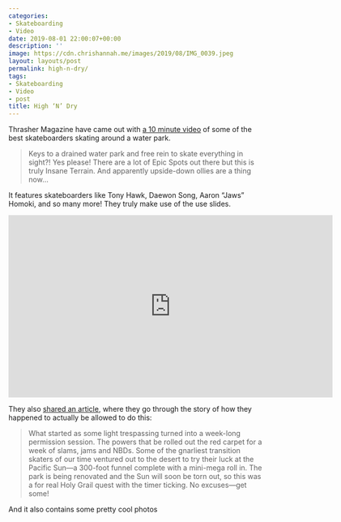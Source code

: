```yaml
---
categories:
- Skateboarding
- Video
date: 2019-08-01 22:00:07+00:00
description: ''
image: https://cdn.chrishannah.me/images/2019/08/IMG_0039.jpeg
layout: layouts/post
permalink: high-n-dry/
tags:
- Skateboarding
- Video
- post
title: High ‘N’ Dry
---
```


<p>Thrasher Magazine have came out with <a href="https://www.thrashermagazine.com/articles/videos/high-and-dry-video/">a 10 minute video</a> of some of the best skateboarders skating around a water park.</p>
<blockquote><p>
  Keys to a drained water park and free rein to skate everything in sight?! Yes please! There are a lot of Epic Spots out there but this is truly Insane Terrain. And apparently upside-down ollies are a thing now&#8230;
</p></blockquote>
<p>It features skateboarders like Tony Hawk, Daewon Song, Aaron “Jaws” Homoki, and so many more! They truly make use of the use slides.</p>
<span class="embed-youtube" style="text-align:center; display: block;"><iframe class='youtube-player' width='640' height='360' src='https://www.youtube-nocookie.com/embed/xVdnjfiGXz4?version=3&#038;rel=1&#038;fs=1&#038;autohide=2&#038;showsearch=0&#038;showinfo=1&#038;iv_load_policy=1&#038;wmode=transparent' allowfullscreen='true' style='border:0;'></iframe></span>
<p>They also <a href="https://www.thrashermagazine.com/articles/high-n-dry-article/">shared an article</a>, where they go through the story of how they happened to actually be allowed to do this:</p>
<blockquote><p>
  What started as some light trespassing turned into a week-long permission session. The powers that be rolled out the red carpet for a week of slams, jams and NBDs. Some of the gnarliest transition skaters of our time ventured out to the desert to try their luck at the Pacific Sun—a 300-foot funnel complete with a mini-mega roll in. The park is being renovated and the Sun will soon be torn out, so this was a for real Holy Grail quest with the timer ticking. No excuses—get some!
</p></blockquote>
<p>And it also contains some pretty cool photos</p>